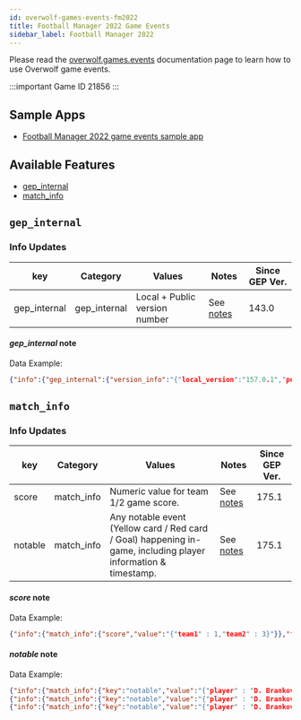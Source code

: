 ```yaml
---
id: overwolf-games-events-fm2022
title: Football Manager 2022 Game Events
sidebar_label: Football Manager 2022
---
```


Please read the [overwolf.games.events](overwolf-games-events) documentation page to learn how to use Overwolf game events.

:::important Game ID
21856
:::

## Sample Apps
* [Football Manager 2022 game events sample app](https://github.com/overwolf/events-sample-apps)

## Available Features

* [gep_internal](#gep_internal)
* [match_info](#match_info)

## `gep_internal`

### Info Updates

key          | Category    | Values                    | Notes                 | Since GEP Ver. |
------------ | ------------| ------------------------- | --------------------- | ------------- | 
gep_internal | gep_internal| Local + Public version number|See [notes](#gep_internal-note)|   143.0       |

#### *gep_internal* note

Data Example:

```json
{"info":{"gep_internal":{"version_info":"{"local_version":"157.0.1","public_version":"157.0.1","is_updated":true}"}},"feature":"gep_internal"}
```

## `match_info`

### Info Updates

key          | Category    | Values                    | Notes                 | Since GEP Ver. |
------------ | ------------| ------------------------- | --------------------- | ------------- | 
score | match_info | Numeric value for team 1/2 game score. |See [notes](#score-note) |   175.1       |
notable | match_info | Any notable event (Yellow card / Red card / Goal) happening in-game, including player information & timestamp. |See [notes](#notable-note) |   175.1       |

#### *score* note

Data Example:

```json
{"info":{"match_info":{"score","value":"{"team1" : 1,"team2" : 3}"}},"feature":"match_info"}
```

#### *notable* note

Data Example:

```json
{"info":{"match_info":{"key":"notable","value":"{"player" : "D. Branković","action" : "YELLOW_CARD","time" : "17'"}"}},"feature":"match_info"}
{"info":{"match_info":{"key":"notable","value":"{"player" : "D. Branković","action" : "YELLOW_CARD","time" : "17'"},{"player" : "M. Jolović","action" : "YELLOW_CARD","time" : "29'"},{"player" : "N. Glišić","action" : "GOAL","time" : "47'"},{"player" : "N. Glišić","action" : "GOAL","time" : "58'"}},"feature":"match_info"}"}
{"info":{"match_info":{"key":"notable","value":"{"player" : "D. Branković","action" : "YELLOW_CARD","time" : "17'"},{"player" : "M. Jolović","action" : "YELLOW_CARD","time" : "29'"},{"player" : "N. Glišić","action" : "ASSIST","time" : "47'"},{"player" : "N. Glišić","action" : "ASSIST","time" : "58'"}},"feature":"match_info"}"}
```
